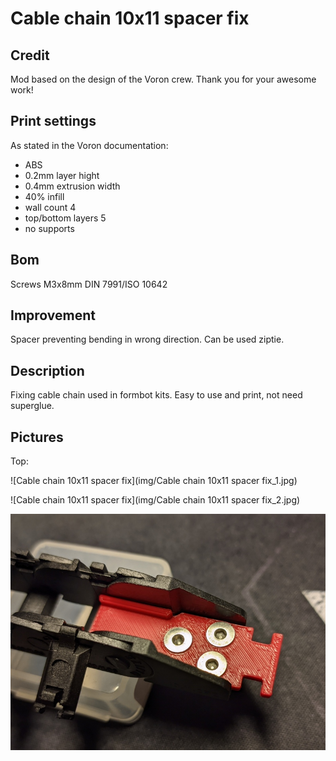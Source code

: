 # Cable chain 10x11 spacer fix
## Credit
Mod based on the design of the Voron crew.
Thank you for your awesome work!
## Print settings
As stated in the Voron documentation:
* ABS
* 0.2mm layer hight
* 0.4mm extrusion width
* 40% infill
* wall count 4
* top/bottom layers 5
* no supports

## Bom
Screws M3x8mm DIN 7991/ISO 10642
## Improvement
Spacer preventing bending in wrong direction.
Can be used ziptie.
## Description
Fixing cable chain used in formbot kits. Easy to use and print, not need superglue.
## Pictures
Top:

![Cable chain 10x11 spacer fix](img/Cable chain 10x11 spacer fix_1.jpg)
&nbsp;<br/>

![Cable chain 10x11 spacer fix](img/Cable chain 10x11 spacer fix_2.jpg)
&nbsp;<br/>

![Voron](img/Cable_chain_10x11_spacer_fix_3.jpg)
&nbsp;<br/>
